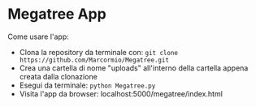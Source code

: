 # Megatree App

Come usare l'app:

- Clona la repository da terminale con: ```git clone https://github.com/Marcormio/Megatree.git```
- Crea una cartella di nome "uploads" all'interno della cartella appena creata dalla clonazione
- Esegui da terminale: ```python Megatree.py```
- Visita l'app da browser: localhost:5000/megatree/index.html